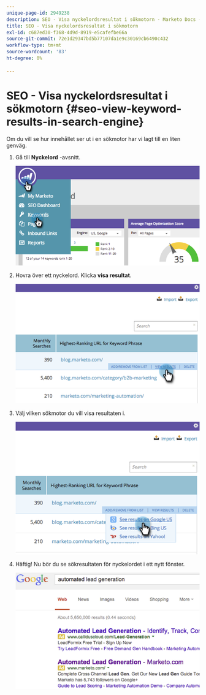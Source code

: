 ```yaml
---
unique-page-id: 2949238
description: SEO - Visa nyckelordsresultat i sökmotorn - Marketo Docs - produktdokumentation
title: SEO - Visa nyckelordsresultat i sökmotorn
exl-id: c687ed30-f368-4d9d-8919-e5cafefbe66a
source-git-commit: 72e1d29347bd5b77107da1e9c30169cb6490c432
workflow-type: tm+mt
source-wordcount: '83'
ht-degree: 0%

---
```


# SEO - Visa nyckelordsresultat i sökmotorn {#seo-view-keyword-results-in-search-engine}

Om du vill se hur innehållet ser ut i en sökmotor har vi lagt till en liten genväg.

1. Gå till **Nyckelord** -avsnitt.

   ![](assets/image2014-9-18-13-3a33-3a58.png)

1. Hovra över ett nyckelord. Klicka **visa resultat**.

   ![](assets/image2014-9-18-13-3a34-3a2.png)

1. Välj vilken sökmotor du vill visa resultaten i.

   ![](assets/image2014-9-18-13-3a34-3a16.png)

1. Häftig! Nu bör du se sökresultaten för nyckelordet i ett nytt fönster.

   ![](assets/image2014-9-18-13-3a34-3a24.png)
